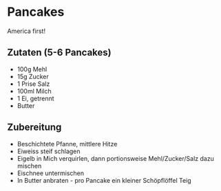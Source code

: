 # Pancakes
America first!

## Zutaten (5-6 Pancakes)
* 100g Mehl
* 15g Zucker
* 1 Prise Salz
* 100ml Milch
* 1 Ei, getrennt
* Butter

## Zubereitung
* Beschichtete Pfanne, mittlere Hitze
* Eiweiss steif schlagen
* Eigelb in Mich verquirlen, dann portionsweise Mehl/Zucker/Salz dazu mischen
* Eischnee untermischen
* In Butter anbraten - pro Pancake ein kleiner Schöpflöffel Teig